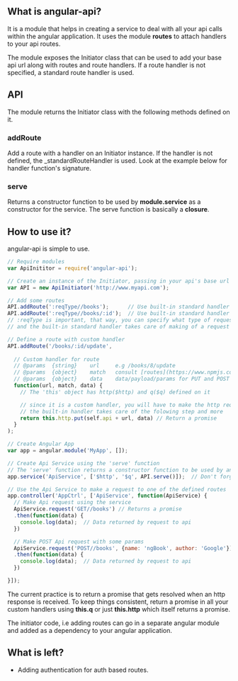 ## What is angular-api?
It is a module that helps in creating a service to deal with all your api calls within the angular application.
It uses the module **routes** to attach handlers to your api routes.

The module exposes the Initiator class that can be used to add your base api url along with routes and route handlers. If a route handler is not specified, a standard route handler is used.

## API
The module returns the Initiator class with the following methods defined on it.

### addRoute 
Add a route with a handler on an Initiator instance. If the handler is not defined, the _standardRouteHandler 
is used. Look at the example below for handler function's signature.

### serve
Returns a constructor function to be used by **module.service** as a constructor for the service. The serve function
is basically a **closure**.

## How to use it?
angular-api is simple to use.

```javascript
// Require modules
var ApiInititor = require('angular-api');

// Create an instance of the Initiator, passing in your api's base url
var API = new ApiInitiator('http://www.myapi.com');

// Add some routes
API.addRoute(':reqType//books');      // Use built-in standard handler
API.addRoute(':reqType//books/:id');  // Use built-in standard handler
// :reqType is important, that way, you can specify what type of request it is
// and the built-in standard handler takes care of making of a request of that type.

// Define a route with custom handler
API.addRoute('/books/:id/update', 
  
  // Custom handler for route
  // @params  {string}    url     e.g /books/8/update
  // @params  {object}    match   consult [routes](https://www.npmjs.com/package/routes) docs for match format
  // @params  {object}    data    data/payload/params for PUT and POST requests
  function(url, match, data) {
    // The 'this' object has http($http) and q($q) defined on it

    // since it is a custom handler, you will have to make the http request yourself
    // the built-in handler takes care of the folowing step and more
    return this.http.put(self.api + url, data) // Return a promise
  }
);

// Create Angular App
var app = angular.module('MyApp', []);

// Create Api Service using the 'serve' function
// The 'serve' function returns a constructor function to be used by angular for instantiation
app.service('ApiService', ['$http', '$q', API.serve()]);  // Don't forget to pass in $http, $q in that order

// Use the Api Service to make a request to one of the defined routes
app.controller('AppCtrl', ['ApiService', function(ApiService) {
  // Make Api request using the service
  ApiService.request('GET//books') // Returns a promise
  .then(function(data) {
    console.log(data);  // Data returned by request to api
  })

  // Make POST Api request with some params
  ApiService.request('POST//books', {name: 'ngBook', author: 'Google'}) // Returns a promise
  .then(function(data) {
    console.log(data);  // Data returned by request to api
  })

}]);
```

The current practice is to return a promise that gets resolved when an http response is received. To keep things consistent, return a promise in all your custom handlers using **this.q** or just **this.http** which itself returns a promise.

The initiator code, i.e adding routes can go in a separate angular module and added as a dependency to your angular application.


## What is left?
* Adding authentication for auth based routes.